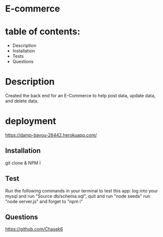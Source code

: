 # E-commerce

# table of contents:

- Description 
- Installation
- Tests 
- Questions 

# Description
Created the back end for an E-Commerce to help post data, update data, and delete data.


# deployment 
https://damp-bayou-26442.herokuapp.com/


## Installation
git clone & NPM I


## Test 
Run the following commands in your terminal to test this app:
log into your mysql and run "Source db/schema.sql", quit and run "node seeds"  run "node server.js" and forget to "npm i"

##  Questions

https://github.com/Chasek6
